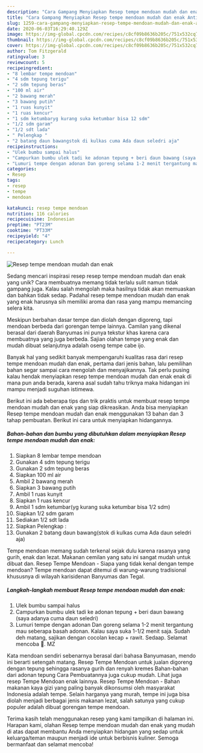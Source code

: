 ```yaml
---
description: "Cara Gampang Menyiapkan Resep tempe mendoan mudah dan enak Anti Gagal"
title: "Cara Gampang Menyiapkan Resep tempe mendoan mudah dan enak Anti Gagal"
slug: 1259-cara-gampang-menyiapkan-resep-tempe-mendoan-mudah-dan-enak-anti-gagal
date: 2020-06-03T16:29:40.129Z
image: https://img-global.cpcdn.com/recipes/c8cf09b8636b205c/751x532cq70/resep-tempe-mendoan-mudah-dan-enak-foto-resep-utama.jpg
thumbnail: https://img-global.cpcdn.com/recipes/c8cf09b8636b205c/751x532cq70/resep-tempe-mendoan-mudah-dan-enak-foto-resep-utama.jpg
cover: https://img-global.cpcdn.com/recipes/c8cf09b8636b205c/751x532cq70/resep-tempe-mendoan-mudah-dan-enak-foto-resep-utama.jpg
author: Tom Fitzgerald
ratingvalue: 3
reviewcount: 5
recipeingredient:
- "8 lembar tempe mendoan"
- "4 sdm tepung terigu"
- "2 sdm tepung beras"
- "100 ml air"
- "2 bawang merah"
- "3 bawang putih"
- "1 ruas kunyit"
- "1 ruas kencur"
- "1 sdm ketumbaryg kurang suka ketumbar bisa 12 sdm"
- "1/2 sdm garam"
- "1/2 sdt lada"
- " Pelengkap "
- "2 batang daun bawangstok di kulkas cuma Ada daun seledri aja"
recipeinstructions:
- "Ulek bumbu sampai halus"
- "Campurkan bumbu ulek tadi ke adonan tepung + beri daun bawang (saya adanya cuma daun seledri)"
- "Lumuri tempe dengan adonan Dan goreng selama 1-2 menit tergantung mau seberapa basah adonan. Kalau saya suka 1-1/2 menit saja. Sudah deh matang, sajikan dengan cocolan kecap + rawit. Sedaap. Selamat mencoba 🙂. MZ"
categories:
- Resep
tags:
- resep
- tempe
- mendoan

katakunci: resep tempe mendoan 
nutrition: 116 calories
recipecuisine: Indonesian
preptime: "PT23M"
cooktime: "PT33M"
recipeyield: "4"
recipecategory: Lunch

---
```



![Resep tempe mendoan mudah dan enak](https://img-global.cpcdn.com/recipes/c8cf09b8636b205c/751x532cq70/resep-tempe-mendoan-mudah-dan-enak-foto-resep-utama.jpg)

Sedang mencari inspirasi resep resep tempe mendoan mudah dan enak yang unik? Cara membuatnya memang tidak terlalu sulit namun tidak gampang juga. Kalau salah mengolah maka hasilnya tidak akan memuaskan dan bahkan tidak sedap. Padahal resep tempe mendoan mudah dan enak yang enak harusnya sih memiliki aroma dan rasa yang mampu memancing selera kita.

Meskipun berbahan dasar tempe dan diolah dengan digoreng, tapi mendoan berbeda dari gorengan tempe lainnya. Camilan yang dikenal berasal dari daerah Banyumas ini punya tekstur khas karena cara membuatnya yang juga berbeda. Sajian olahan tempe yang enak dan mudah dibuat selanjutnya adalah oseng tempe cabe ijo.

Banyak hal yang sedikit banyak mempengaruhi kualitas rasa dari resep tempe mendoan mudah dan enak, pertama dari jenis bahan, lalu pemilihan bahan segar sampai cara mengolah dan menyajikannya. Tak perlu pusing kalau hendak menyiapkan resep tempe mendoan mudah dan enak enak di mana pun anda berada, karena asal sudah tahu triknya maka hidangan ini mampu menjadi suguhan istimewa.


Berikut ini ada beberapa tips dan trik praktis untuk membuat resep tempe mendoan mudah dan enak yang siap dikreasikan. Anda bisa menyiapkan Resep tempe mendoan mudah dan enak menggunakan 13 bahan dan 3 tahap pembuatan. Berikut ini cara untuk menyiapkan hidangannya.

<!--inarticleads1-->

##### Bahan-bahan dan bumbu yang dibutuhkan dalam menyiapkan Resep tempe mendoan mudah dan enak:

1. Siapkan 8 lembar tempe mendoan
1. Gunakan 4 sdm tepung terigu
1. Gunakan 2 sdm tepung beras
1. Siapkan 100 ml air
1. Ambil 2 bawang merah
1. Siapkan 3 bawang putih
1. Ambil 1 ruas kunyit
1. Siapkan 1 ruas kencur
1. Ambil 1 sdm ketumbar(yg kurang suka ketumbar bisa 1/2 sdm)
1. Siapkan 1/2 sdm garam
1. Sediakan 1/2 sdt lada
1. Siapkan  Pelengkap :
1. Gunakan 2 batang daun bawang(stok di kulkas cuma Ada daun seledri aja)


Tempe mendoan memang sudah terkenal sejak dulu karena rasanya yang gurih, enak dan lezat. Makanan cemilan yang satu ini sangat mudah untuk dibuat dan. Resep Tempe Mendoan - Siapa yang tidak kenal dengan tempe mendoan? Tempe mendoan dapat ditemui di warung-warung tradisional khususnya di wilayah karisidenan Banyumas dan Tegal. 

<!--inarticleads2-->

##### Langkah-langkah membuat Resep tempe mendoan mudah dan enak:

1. Ulek bumbu sampai halus
1. Campurkan bumbu ulek tadi ke adonan tepung + beri daun bawang (saya adanya cuma daun seledri)
1. Lumuri tempe dengan adonan Dan goreng selama 1-2 menit tergantung mau seberapa basah adonan. Kalau saya suka 1-1/2 menit saja. Sudah deh matang, sajikan dengan cocolan kecap + rawit. Sedaap. Selamat mencoba 🙂. MZ


Kata mendoan sendiri sebenarnya berasal dari bahasa Banyumasan, mendo ini berarti setengah matang. Resep Tempe Mendoan untuk jualan digoreng dengan tepung sehingga rasanya gurih dan renyah kremes Bahan-bahan dari adonan tepung Cara Pembuatannya juga cukup mudah. Lihat juga resep Tempe Mendoan enak lainnya. Resep Tempe Mendoan - Bahan makanan kaya gizi yang paling banyak dikonsumsi oleh masyarakat Indonesia adalah tempe. Selain harganya yang murah, tempe ini juga bisa diolah menjadi berbagai jenis makanan lezat, salah satunya yang cukup populer adalah dibuat gorengan tempe mendoan. 

Terima kasih telah menggunakan resep yang kami tampilkan di halaman ini. Harapan kami, olahan Resep tempe mendoan mudah dan enak yang mudah di atas dapat membantu Anda menyiapkan hidangan yang sedap untuk keluarga/teman maupun menjadi ide untuk berbisnis kuliner. Semoga bermanfaat dan selamat mencoba!

